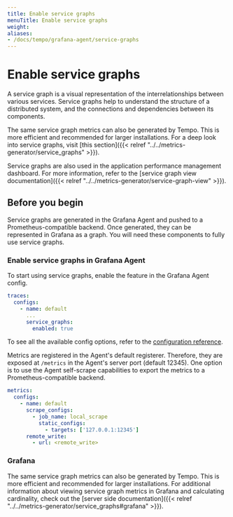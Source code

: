 ```yaml
---
title: Enable service graphs
menuTitle: Enable service graphs
weight:
aliases:
- /docs/tempo/grafana-agent/service-graphs
---
```


# Enable service graphs

A service graph is a visual representation of the interrelationships between various services.
Service graphs help to understand the structure of a distributed system,
and the connections and dependencies between its components.

The same service graph metrics can also be generated by Tempo.
This is more efficient and recommended for larger installations.
For a deep look into service graphs, visit [this section]({{< relref "../../metrics-generator/service_graphs" >}}).

Service graphs are also used in the application performance management dashboard.
For more information, refer to the [service graph view documentation]({{< relref "../../metrics-generator/service-graph-view" >}}).

## Before you begin

Service graphs are generated in the Grafana Agent and pushed to a Prometheus-compatible backend.
Once generated, they can be represented in Grafana as a graph.
You will need these components to fully use service graphs.

### Enable service graphs in Grafana Agent

To start using service graphs, enable the feature in the Grafana Agent config.

```yaml
traces:
  configs:
    - name: default
      ...
      service_graphs:
        enabled: true
```

To see all the available config options, refer to the [configuration reference](/docs/agent/latest/configuration/traces-config).

Metrics are registered in the Agent's default registerer.
Therefore, they are exposed at `/metrics` in the Agent's server port (default 12345).
One option is to use the Agent self-scrape capabilities to export the metrics to a Prometheus-compatible backend.

```yaml
metrics:
  configs:
    - name: default
      scrape_configs:
        - job_name: local_scrape
          static_configs:
            - targets: ['127.0.0.1:12345']
      remote_write:
        - url: <remote_write>
```

### Grafana

The same service graph metrics can also be generated by Tempo.
This is more efficient and recommended for larger installations.
For additional information about viewing service graph metrics in Grafana and calculating cardinality, check out the [server side documentation]({{< relref "../../metrics-generator/service_graphs#grafana" >}}).
